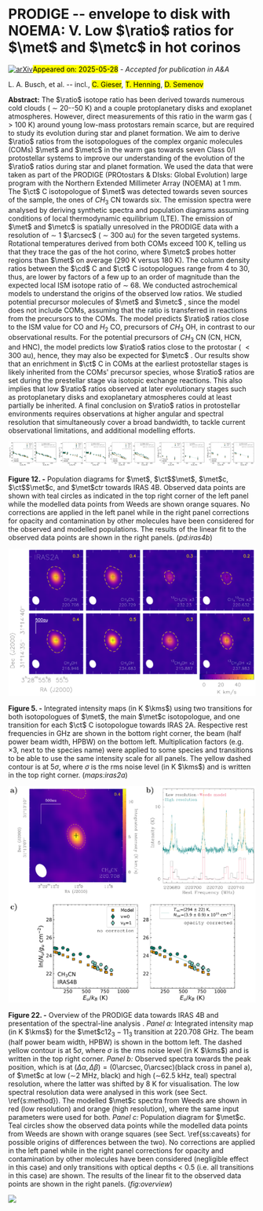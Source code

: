 <div class="macros" style="visibility:hidden;">
$\newcommand{\ensuremath}{}$
$\newcommand{\xspace}{}$
$\newcommand{\object}[1]{\texttt{#1}}$
$\newcommand{\farcs}{{.}''}$
$\newcommand{\farcm}{{.}'}$
$\newcommand{\arcsec}{''}$
$\newcommand{\arcmin}{'}$
$\newcommand{\ion}[2]{#1#2}$
$\newcommand{\textsc}[1]{\textrm{#1}}$
$\newcommand{\hl}[1]{\textrm{#1}}$
$\newcommand{\footnote}[1]{}$
$\newcommand{\mmc}{CH_3SH\xspace}$
$\newcommand{\met}{CH_3OH\xspace}$
$\newcommand{\metc}{CH_3CN\xspace}$
$\newcommand{\metctr}{CH_3^{13}CN\xspace}$
$\newcommand{\et}{C_2H_5OH\xspace}$
$\newcommand{\etc}{C_2H_5CN\xspace}$
$\newcommand{\vc}{C_2H_3CN\xspace}$
$\newcommand{\dme}{CH_3OCH_3\xspace}$
$\newcommand{\mf}{CH_3OCHO\xspace}$
$\newcommand{\mic}{CH_3NCO\xspace}$
$\newcommand{\ad}{CH_3CHO\xspace}$
$\newcommand{\fmm}{NH_2CHO\xspace}$
$\newcommand{\2}{_2}$
$\newcommand{\3}{_3}$
$\newcommand{\5}{_5}$
$\newcommand{\7}{_7}$
$\newcommand{\ct}{^{13}}$
$\newcommand{\cd}{^{12}}$
$\newcommand{\ratio}{^{12}C / ^{13}C\xspace}$
$\newcommand{\oratio}{^{16}O / ^{18}O\xspace}$
$\newcommand{\odh}{^{18}}$
$\newcommand{\scm}{cm^{-2}\xspace}$
$\newcommand{\kms}{ km s^{-1}\xspace}$</div>



<div id="title">

# PRODIGE -- envelope to disk with NOEMA: V. Low $\ratio$ ratios for $\met$ and $\metc$ in hot corinos

</div>
<div id="comments">

[![arXiv](https://img.shields.io/badge/arXiv-2505.21307-b31b1b.svg)](https://arxiv.org/abs/2505.21307)<mark>Appeared on: 2025-05-28</mark> -  _Accepted for publication in A&A_

</div>
<div id="authors">

L. A. Busch, et al. -- incl., <mark>C. Gieser</mark>, <mark>T. Henning</mark>, <mark>D. Semenov</mark>

</div>
<div id="abstract">

**Abstract:** The $\ratio$ isotope ratio has been derived towards numerous cold clouds ( $\sim$ 20--50 K) and a couple protoplanetary disks and exoplanet atmospheres.  However, direct measurements of this ratio in the warm gas ( $>$ 100 K) around young low-mass protostars remain scarce, but are required to study its evolution during star and planet formation. We aim to derive $\ratio$ ratios from the isotopologues of the complex organic molecules (COMs) $\met$ and $\metc$ in the warm gas towards seven Class 0/I protostellar systems to improve our understanding of the evolution of the $\ratio$ ratios during star and planet formation. We used the data that were taken as part of the PRODIGE (PROtostars \& DIsks: Global Evolution) large program with the Northern Extended Millimeter Array (NOEMA) at 1 mm. The $\ct$ C isotopologue of $\met$ was detected towards seven sources of the sample, the ones of $CH_3$ CN towards six. The emission spectra were analysed by deriving synthetic spectra and population diagrams assuming conditions of local thermodynamic equilibrium (LTE). The emission of $\met$ and $\metc$ is spatially unresolved in the PRODIGE data with a resolution of $\sim$ 1 $\arcsec$ ( $\sim$ 300 au) for the seven targeted systems. Rotational temperatures derived from both COMs exceed 100 K, telling us that they trace the gas of the hot corino, where $\metc$ probes hotter regions than $\met$ on average (290 K versus 180 K). The column density ratios between the $\cd$ C and $\ct$ C isotopologues range from 4 to 30, thus, are lower by factors of a few up to an order of magnitude than the expected local ISM isotope ratio of $\sim$ 68. We conducted astrochemical models to understand the origins of the observed low ratios. We studied potential precursor molecules of $\met$ and $\metc$ , since the model does not include COMs, assuming that the ratio is transferred in reactions from the precursors to the COMs. The model predicts $\ratio$ ratios close to the ISM value for CO and $H_2$ CO, precursors of $CH_3$ OH, in contrast to our observational results. For the potential precursors of $CH_3$ CN (CN, HCN, and HNC), the model predicts low $\ratio$ ratios close to the protostar ( $<300$ au), hence, they may also be expected for $\metc$ . Our results show that an enrichment in $\ct$ C in COMs at the earliest protostellar stages is likely inherited from the COMs' precursor species, whose $\ratio$ ratios are set during the prestellar stage via isotopic exchange reactions. This also implies that low $\ratio$ ratios observed at later evolutionary stages such as protoplanetary disks and exoplanetary atmospheres could at least partially be inherited. A final conclusion on $\ratio$ ratios in protostellar environments requires observations at higher angular and spectral resolution that simultaneously cover a broad bandwidth, to tackle current observational limitations, and additional modelling efforts.

</div>

<div id="div_fig1">

<img src="tmp_2505.21307/./figs/PD/ch3oh_IRAS4B_on.png" alt="Fig12.1" width="20%"/><img src="tmp_2505.21307/./figs/PD/ch3oh.13c_IRAS4B_on.png" alt="Fig12.2" width="20%"/><img src="tmp_2505.21307/./figs/PD/ch3cn_IRAS4B_on.png" alt="Fig12.3" width="20%"/><img src="tmp_2505.21307/./figs/PD/ch3cn.13c1_IRAS4B_on.png" alt="Fig12.4" width="20%"/><img src="tmp_2505.21307/./figs/PD/ch3cn.13c2_IRAS4B_on.png" alt="Fig12.5" width="20%"/>

**Figure 12. -** Population diagrams for $\met$, $\ct$$\met$, $\met$c, $\ct$$\met$c, and $\met$ctr towards IRAS 4B. Observed data points are shown with teal circles as indicated in the top right corner of the left panel while the modelled data points from Weeds are shown orange squares. No corrections are applied in the left panel while in the right panel corrections for opacity and contamination by other molecules have been considered for the observed and modelled populations.
    The results of the linear fit to the observed data points are shown in the right panels.  (*pd:iras4b*)

</div>
<div id="div_fig2">

<img src="tmp_2505.21307/./figs/Maps/IRAS2A.png" alt="Fig5" width="100%"/>

**Figure 5. -** Integrated intensity maps (in K $\kms$) using two transitions for both isotopologues of $\met$, the main $\met$c isotopologue, and one transition for each $\ct$ C isotopologue towards IRAS 2A. Respective rest frequencies in GHz are shown in the bottom right corner, the beam (half power beam width, HPBW) on the bottom left. Multiplication factors (e.g. $\times$3, next to the species name) were applied to some species and transitions to be able to use the same intensity scale for all panels. The yellow dashed contour is at 5$\sigma$, where $\sigma$ is the rms noise level (in K $\kms$) and is written in the top right corner. (*maps:iras2a*)

</div>
<div id="div_fig3">

<img src="tmp_2505.21307/./figs/data_vis.png" alt="Fig22" width="100%"/>

**Figure 22. -** Overview of the PRODIGE data towards IRAS 4B and presentation of the spectral-line analysis . _Panel a:_ Integrated intensity map (in K $\kms$) for the $\met$c$12_3-11_3$ transition at 220.708 GHz. The beam (half power beam width, HPBW) is shown in the bottom left. The dashed yellow contour is at 5$\sigma$, where $\sigma$ is the rms noise level (in K $\kms$) and is written in the top right corner. _Panel b:_ Observed spectra towards the peak position, which is at $(\Delta\alpha,\Delta\beta)=(0$\arcsec$,0$\arcsec$)$(black cross in panel a), of $\met$c at low ($\sim$2 MHz, black) and high ($\sim$62.5 kHz, teal) spectral resolution, where the latter was shifted by 8 K for visualisation. The low spectral resolution data were analysed in this work (see Sect. \ref{s:method}). The modelled $\met$c spectra from Weeds are shown in red (low resolution) and orange (high resolution), where the same input parameters were used for both. _Panel c:_ Population diagram for $\met$c. Teal circles show the observed data points while the modelled data points from Weeds are shown with orange squares (see Sect. \ref{ss:caveats} for possible origins of differences between the two). No corrections are applied in the left panel while in the right panel corrections for opacity and contamination by other molecules have been considered (negligible effect in this case) and only transitions with optical depths $<$ 0.5 (i.e. all transitions in this case) are shown.
    The results of the linear fit to the observed data points are shown in the right panels. (*fig:overview*)

</div><div id="qrcode"><img src=https://api.qrserver.com/v1/create-qr-code/?size=100x100&data="https://arxiv.org/abs/2505.21307"></div>